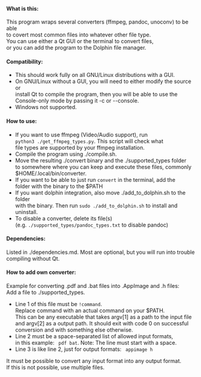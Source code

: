 #### What is this:  
  
This program wraps several converters (ffmpeg, pandoc, unoconv) to be able  
to covert most common files into whatever other file type.  
You can use either a Qt GUI or the terminal to convert files,  
or you can add the program to the Dolphin file manager.  
  
#### Compatibility:  
  
* This should work fully on all GNU/Linux distributions with a GUI.  
* On GNU/Linux without a GUI, you will need to either modify the source or  
  install Qt to compile the program, then you will be able to use the  
  Console-only mode by passing it -c or --console.  
* Windows not supported.  
  
#### How to use:  
  
* If you want to use ffmpeg (Video/Audio support), run  
  ```python3 ./get_ffmpeg_types.py```. This script will check what  
  file types are supported by your ffmpeg installation.  
* Compile the program using ./compile.sh.  
* Move the resulting ./convert binary and the ./supported_types folder  
   to somewhere where you can keep and execute these files, commonly  
  $HOME/.local/bin/converter.  
* If you want to be able to just run ```convert``` in the terminal, add the  
  folder with the binary to the $PATH
* If you want dolphin integration, also move ./add_to_dolphin.sh to the folder  
  with the binary. Then run ```sudo ./add_to_dolphin.sh``` to install and  
  uninstall.  
* To disable a converter, delete its file(s)  
  (e.g. `./supported_types/pandoc_types.txt` to disable pandoc)  
  
#### Dependencies:  
  
Listed in ./dependencies.md. Most are optional, but you will run into trouble  
compiling without Qt.  
  
#### How to add own converter:
  
Example for converting .pdf and .bat files into .AppImage and .h files:  
Add a file to ./supported_types.  
  
* Line 1 of this file must be ```!command```.  
  Replace command with an actual command on your $PATH.  
  This can be any executable that takes argv[1] as a path to the input file  
  and argv[2] as a output path. It should exit with code 0 on successful  
  conversion and with something else otherwise.  
* Line 2 must be a space-separated list of allowed input formats,  
  in this example: ``` pdf bat```. Note: The line must start with a space.  
* Line 3 is like line 2, just for output formats: ``` appimage h```  
  
It must be possible to convert any input format into any output format.  
If this is not possible, use multiple files.  
